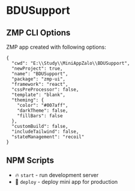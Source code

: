 # BDUSupport

## ZMP CLI Options

ZMP app created with following options:

```
{
  "cwd": "E:\\Study\\MiniAppZalo\\BDUSupport",
  "newProject": true,
  "name": "BDUSupport",
  "package": "zmp-ui",
  "framework": "react",
  "cssPreProcessor": false,
  "template": "blank",
  "theming": {
    "color": "#007aff",
    "darkTheme": false,
    "fillBars": false
  },
  "customBuild": false,
  "includeTailwind": false,
  "stateManagement": "recoil"
}
```

## NPM Scripts

* 🔥 `start` - run development server
* 🙏 `deploy` - deploy mini app for production